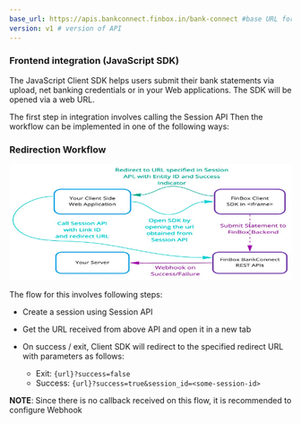 ```yaml
---
base_url: https://apis.bankconnect.finbox.in/bank-connect #base URL for the API
version: v1 # version of API
---
```



### Frontend integration (JavaScript SDK)

The JavaScript Client SDK helps users submit their bank statements via
upload, net banking credentials or in your Web applications. The SDK
will be opened via a web URL.

The first step in integration involves calling the Session API Then the
workflow can be implemented in one of the following ways:

### Redirection Workflow

<img src="/redirect-workflow.png" alt="Redirect Workflow" />

The flow for this involves following steps:

- Create a session using Session API

- Get the URL received from above API and open it in a new tab

- On success / exit, Client SDK will redirect to the specified
  redirect URL with parameters as follows:
  - Exit: `{url}?success=false`
  - Success: `{url}?success=true&session_id=<some-session-id>`

<b>NOTE</b>: Since there is no callback received on this flow, it is recommended to configure Webhook
